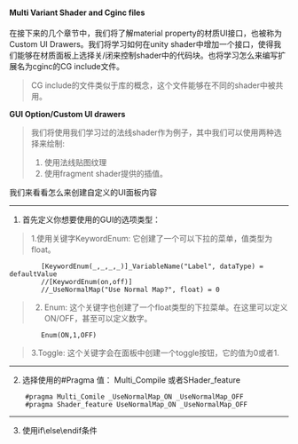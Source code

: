 #### Multi Variant Shader and Cginc files
在接下来的几个章节中，我们将了解material property的材质UI接口，也被称为Custom UI Drawers。我们将学习如何在unity shader中增加一个接口，使得我们能够在材质面板上选择关/闭来控制shader中的代码块。也将学习怎么来编写扩展名为cginc的CG include文件。
>CG include的文件类似于库的概念，这个文件能够在不同的shader中被共用。

**GUI Option/Custom UI drawers**
>我们将使用我们学习过的法线shader作为例子，其中我们可以使用两种选择来绘制:  
>1. 使用法线贴图纹理  
>2. 使用fragment shader提供的插值。

我们来看看怎么来创建自定义的UI面板内容 
***
1. 首先定义你想要使用的GUI的选项类型：
>1.使用关键字KeywordEnum:  它创建了一个可以下拉的菜单，值类型为float。
```
        [KeywordEnum(_,_,_,_)]_VariableName("Label", dataType) = defaultValue
        //[KeywordEnum(on,off)]
        //_UseNormalMap("Use Normal Map?", float) = 0
``` 
>2. Enum: 这个关键字也创建了一个float类型的下拉菜单。在这里可以定义ON/OFF，甚至可以定义数字。
```
        Enum(ON,1,OFF)
```
>3.Toggle: 这个关键字会在面板中创建一个toggle按钮，它的值为0或者1.

---
2. 选择使用的#Pragma 值： Multi_Compile 或者SHader_feature 
```
    #pragma Multi_Comile _UseNormalMap_ON _UseNormalMap_OFF
    #pragma Shader_feature UseNormalMap_ON _UseNormalMap_OFF
```
 
 ---
 3. 使用if\else\endif条件
